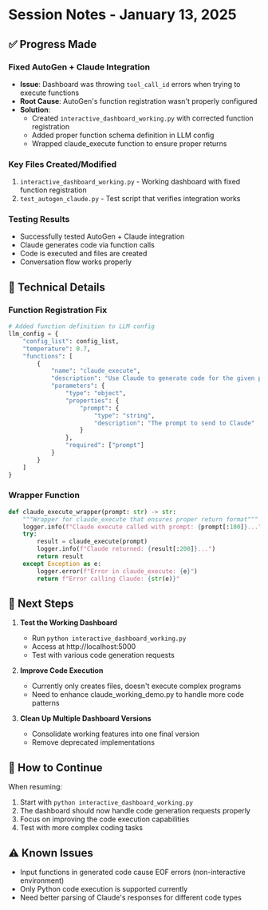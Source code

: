 # Session Notes - January 13, 2025

## ✅ Progress Made

### Fixed AutoGen + Claude Integration
- **Issue**: Dashboard was throwing `tool_call_id` errors when trying to execute functions
- **Root Cause**: AutoGen's function registration wasn't properly configured
- **Solution**: 
  - Created `interactive_dashboard_working.py` with corrected function registration
  - Added proper function schema definition in LLM config
  - Wrapped claude_execute function to ensure proper returns

### Key Files Created/Modified
1. `interactive_dashboard_working.py` - Working dashboard with fixed function registration
2. `test_autogen_claude.py` - Test script that verifies integration works

### Testing Results
- Successfully tested AutoGen + Claude integration
- Claude generates code via function calls
- Code is executed and files are created
- Conversation flow works properly

## 🔧 Technical Details

### Function Registration Fix
```python
# Added function definition to LLM config
llm_config = {
    "config_list": config_list,
    "temperature": 0.7,
    "functions": [
        {
            "name": "claude_execute",
            "description": "Use Claude to generate code for the given prompt",
            "parameters": {
                "type": "object",
                "properties": {
                    "prompt": {
                        "type": "string",
                        "description": "The prompt to send to Claude"
                    }
                },
                "required": ["prompt"]
            }
        }
    ]
}
```

### Wrapper Function
```python
def claude_execute_wrapper(prompt: str) -> str:
    """Wrapper for claude_execute that ensures proper return format"""
    logger.info(f"Claude execute called with prompt: {prompt[:100]}...")
    try:
        result = claude_execute(prompt)
        logger.info(f"Claude returned: {result[:200]}...")
        return result
    except Exception as e:
        logger.error(f"Error in claude_execute: {e}")
        return f"Error calling Claude: {str(e)}"
```

## 📝 Next Steps

1. **Test the Working Dashboard**
   - Run `python interactive_dashboard_working.py`
   - Access at http://localhost:5000
   - Test with various code generation requests

2. **Improve Code Execution**
   - Currently only creates files, doesn't execute complex programs
   - Need to enhance claude_working_demo.py to handle more code patterns

3. **Clean Up Multiple Dashboard Versions**
   - Consolidate working features into one final version
   - Remove deprecated implementations

## 🚀 How to Continue

When resuming:
1. Start with `python interactive_dashboard_working.py`
2. The dashboard should now handle code generation requests properly
3. Focus on improving the code execution capabilities
4. Test with more complex coding tasks

## ⚠️ Known Issues
- Input functions in generated code cause EOF errors (non-interactive environment)
- Only Python code execution is supported currently
- Need better parsing of Claude's responses for different code types